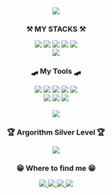 <div align=center>
  <img src="https://capsule-render.vercel.app/api?type=waving&color=auto&height=200&section=header&text=Welcome!&fontSize=90" />
</div>

<div align=center>
  <h3> ⚒️ MY STACKS ⚒️</h3>
  <img src ="https://img.shields.io/badge/Python-3776AB.svg?&style=flat-square&logo=python&logoColor=white"/>
  <img src ="https://img.shields.io/badge/C-A8B9CC.svg?&style=flat-square&logo=C&logoColor=white"/>
  <img src ="https://img.shields.io/badge/Kotlin-7F52FF.svg?&style=flat-square&logo=Kotlin&logoColor=white"/>
  <img src ="https://img.shields.io/badge/Jetpack Compose-4285F4.svg?&style=flat-square&logo=Jetpack Compose&logoColor=white"/> 
  <img src ="https://img.shields.io/badge/HTML5-E34F26.svg?&style=flat-square&logo=HTML5&logoColor=white"/> <br>
  <img src ="https://img.shields.io/badge/CSS3-1572B6.svg?&style=flat-square&logo=CSS3&logoColor=white"/> 
</div>

<div align=center>
  <h3> 🛹 My Tools 🛹 </h3>
  <img src ="https://img.shields.io/badge/Android Studio-3DDC84.svg?&style=flat-square&logo=Android Studio&logoColor=white"/> 
  <img src ="https://img.shields.io/badge/Notion-000000.svg?&style=flat-square&logo=Notion&logoColor=white"/>
  <img src ="https://img.shields.io/badge/Figma-F24E1E.svg?&style=flat-square&logo=Figma&logoColor=white"/> 
  <img src ="https://img.shields.io/badge/GitHub-181717.svg?&style=flat-square&logo=GitHub&logoColor=white"/>
  <img src ="https://img.shields.io/badge/Visual Studio Code-007ACC.svg?&style=flat-square&logo=Visual Studio Code&logoColor=white"/> <br>
  <img src ="https://img.shields.io/badge/Google Colab-F9AB00.svg?&style=flat-square&logo=Google Colab&logoColor=white"/> 
  <img src ="https://img.shields.io/badge/GitKraken-179287.svg?&style=flat-square&logo=GitKraken&logoColor=white"/>
  <img src ="https://img.shields.io/badge/Intellij IDEA-000000.svg?&style=flat-square&logo=Intellij IDEA&logoColor=white"/>
</div>

<div align=center>
  <br>
  <img src="https://github-readme-stats.vercel.app/api?username=stev3j&show_icons=true"/>
</div>

<div align=center>
  <h3> 🏆 Argorithm Silver Level 🏆 </h3>
  <img src="http://mazassumnida.wtf/api/v2/generate_badge?boj=sw613"/>
</div>

<div align=center>
  <h3> 😁 Where to find me 😁 </h3>
  <a href="https://github.com/stev3j">
    <img src="https://img.shields.io/badge/GitHub-181717?style=for-the-badge&logo=GitHub&logoColor=white">
  </a>
  <a href="https://www.instagram.com/stev3_j/"> 
    <img src="https://img.shields.io/badge/Instagram-E4405F?style=for-the-badge&logo=Instagram&logoColor=white"> 
  </a>
  <a href="https://stev3j.tistory.com/">
     <img src="https://img.shields.io/badge/Tistory-000000?style=for-the-badge&logo=Tistory&logoColor=white">
  </a>
  <a href="https://bento.me/stev3j/">
     <img src="https://img.shields.io/badge/stev3j-00A98F?style=for-the-badge&logo=About.me&logoColor=white">
  </a>
</div>
